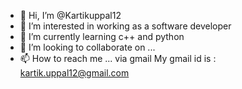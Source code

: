 - 👋 Hi, I’m @Kartikuppal12
- 👀 I’m interested in working as a software developer 
- 🌱 I’m currently learning c++ and python
- 💞️ I’m looking to collaborate on ...
- 📫 How to reach me ... via gmail 
My gmail id is : kartik.uppal12@gmail.com

<!---
Kartikuppal12/Kartikuppal12 is a ✨ special ✨ repository because its `README.md` (this file) appears on your GitHub profile.
You can click the Preview link to take a look at your changes.
--->
